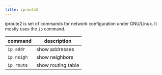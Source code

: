 ```yaml
---
title: iproute2
---
```

iproute2 is set of commands for network configuration under GNU/Linux. It mostly uses the `ip` command.



| command        | description |
|----------------|-------------|
| `ip addr`      | show addresses |
| `ip neigh`     | show neighbors | 
| `ip route`     | show routing table |


